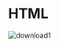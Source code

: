 # HTML
![download1](https://user-images.githubusercontent.com/47387270/88534631-223d5180-d026-11ea-8891-de20dac09aa5.png)
